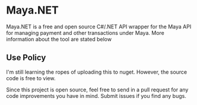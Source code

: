 # Maya.NET
Maya.NET is a free and open source C#/.NET API wrapper for the Maya API for managing payment and other transactions under Maya. More information about the tool are stated below

## Use Policy
I'm still learning the ropes of uploading this to nuget. However, the source code is free to view.

Since this project is open source, feel free to send in a pull request for any code improvements you have in mind. Submit issues if you find any bugs.
